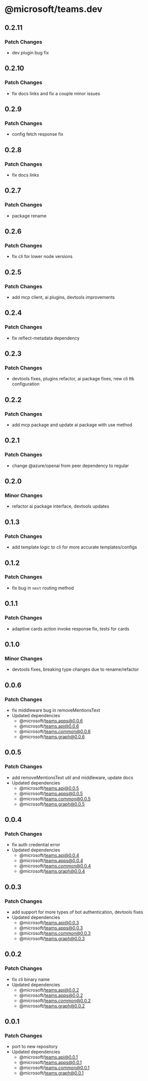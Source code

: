 # @microsoft/teams.dev

## 0.2.11

### Patch Changes

- dev plugin bug fix

## 0.2.10

### Patch Changes

- fix docs links and fix a couple minor issues

## 0.2.9

### Patch Changes

- config fetch response fix

## 0.2.8

### Patch Changes

- fix docs links

## 0.2.7

### Patch Changes

- package rename

## 0.2.6

### Patch Changes

- fix cli for lower node versions

## 0.2.5

### Patch Changes

- add mcp client, ai plugins, devtools improvements

## 0.2.4

### Patch Changes

- fix reflect-metadata dependency

## 0.2.3

### Patch Changes

- devtools fixes, plugins refactor, ai package fixes, new cli ttk configuration

## 0.2.2

### Patch Changes

- add mcp package and update ai package with use method

## 0.2.1

### Patch Changes

- change @azure/openai from peer dependency to regular

## 0.2.0

### Minor Changes

- refactor ai package interface, devtools updates

## 0.1.3

### Patch Changes

- add template logic to cli for more accurate templates/configs

## 0.1.2

### Patch Changes

- fix bug in `next` routing method

## 0.1.1

### Patch Changes

- adaptive cards action invoke response fix, tests for cards

## 0.1.0

### Minor Changes

- devtools fixes, breaking type changes due to rename/refactor

## 0.0.6

### Patch Changes

- fix middleware bug in removeMentionsText
- Updated dependencies
    - @microsoft/teams.apps@0.0.6
    - @microsoft/teams.api@0.0.6
    - @microsoft/teams.common@0.0.6
    - @microsoft/teams.graph@0.0.6

## 0.0.5

### Patch Changes

- add removeMentionsText util and middleware, update docs
- Updated dependencies
    - @microsoft/teams.api@0.0.5
    - @microsoft/teams.apps@0.0.5
    - @microsoft/teams.common@0.0.5
    - @microsoft/teams.graph@0.0.5

## 0.0.4

### Patch Changes

- fix auth credential error
- Updated dependencies
    - @microsoft/teams.api@0.0.4
    - @microsoft/teams.apps@0.0.4
    - @microsoft/teams.common@0.0.4
    - @microsoft/teams.graph@0.0.4

## 0.0.3

### Patch Changes

- add support for more types of bot authentication, devtools fixes
- Updated dependencies
    - @microsoft/teams.api@0.0.3
    - @microsoft/teams.apps@0.0.3
    - @microsoft/teams.common@0.0.3
    - @microsoft/teams.graph@0.0.3

## 0.0.2

### Patch Changes

- fix cli binary name
- Updated dependencies
    - @microsoft/teams.api@0.0.2
    - @microsoft/teams.apps@0.0.2
    - @microsoft/teams.common@0.0.2
    - @microsoft/teams.graph@0.0.2

## 0.0.1

### Patch Changes

- port to new repository
- Updated dependencies
    - @microsoft/teams.api@0.0.1
    - @microsoft/teams.apps@0.0.1
    - @microsoft/teams.common@0.0.1
    - @microsoft/teams.graph@0.0.1
